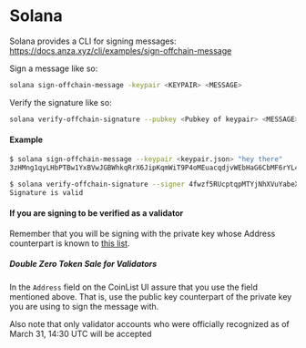 # Solana
Solana provides a CLI for signing messages: https://docs.anza.xyz/cli/examples/sign-offchain-message

Sign a message like so:
```sh
solana sign-offchain-message -keypair <KEYPAIR> <MESSAGE>
```

Verify the signature like so:
```sh
solana verify-offchain-signature --pubkey <Pubkey of keypair> <MESSAGE> <SIGNATURE>
```

#### Example
```sh
$ solana sign-offchain-message --keypair <keypair.json> "hey there"                                                                         
3zHMng1qyLHbPTBw1YxBVwJGBWhkqRrX6JipKqmWiT9P4oMEuacqdjvWEbHaG6CbMF6rYL4e22qkP7zcY8FP4Bfr

$ solana verify-offchain-signature --signer 4fwzf5RUcptqpMTYjNhXVuYabeX9bF1patCSYTkMufFN "hey there" 3zHMng1qyLHbPTBw1YxBVwJGBWhkqRrX6JipKqmWiT9P4oMEuacqdjvWEbHaG6CbMF6rYL4e22qkP7zcY8FP4Bfr
Signature is valid
```

#### If you are signing to be verified as a validator
Remember that you will be signing with the private key whose Address counterpart is known to 
[this list](https://solscan.io/validator).

##### Double Zero Token Sale for Validators
In the `Address` field on the CoinList UI assure that you use the field mentioned above. That is,
use the public key counterpart of the private key you are using to sign the message with.

Also note that only validator accounts who were officially recognized as of March 31, 14:30 UTC will be accepted
